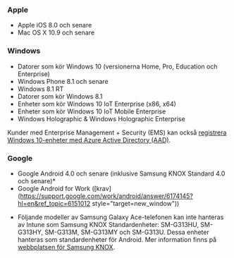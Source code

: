 

### <a name="apple"></a>Apple
  - Apple iOS 8.0 och senare
  - Mac OS X 10.9 och senare

### <a name="windows"></a>Windows
  - Datorer som kör Windows 10 (versionerna Home, Pro, Education och Enterprise)
  - Windows Phone 8.1 och senare
  - Windows 8.1 RT
  - Datorer som kör Windows 8.1
  - Enheter som kör Windows 10 IoT Enterprise (x86, x64)
  - Enheter som kör Windows 10 IoT Mobile Enterprise
  - Windows Holographic & Windows Holographic Enterprise

Kunder med Enterprise Management + Security (EMS) kan också [registrera Windows 10-enheter med Azure Active Directory (AAD)](/intune/deploy-use/set-up-windows-device-management-with-microsoft-intune#azure-active-directory-enrollment).

### <a name="google"></a>Google
- Google Android 4.0 och senare (inklusive Samsung KNOX Standard 4.0 och senare)*
- Google Android for Work ([krav](https://support.google.com/work/android/answer/6174145?hl=en&ref_topic=6151012 style="target=new_window"))

* Följande modeller av Samsung Galaxy Ace-telefonen kan inte hanteras av Intune som Samsung KNOX Standardenheter: SM-G313HU, SM-G313HY, SM-G313M, SM-G313MY och SM-G313U. Dessa enheter hanteras som standardenheter för Android. Mer information finns på [webbplatsen för Samsung KNOX](https://www.samsungknox.com/en).
 


<!--HONumber=Jan17_HO1-->


